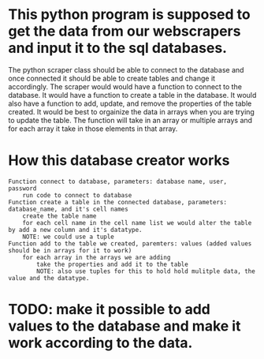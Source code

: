# This python program is supposed to get the data from our webscrapers and input it to the sql databases.
The python scraper class should be able to connect to the database and once connected it should be able to create tables and change it accordingly. The scraper would would have a function to connect to the database. It would have a function to create a table in the database. It would also have a function to add, update, and remove the properties of the table created. It would be best to orgainize the data in arrays when you are trying to update the table. The function will take in an array or multiple arrays and for each array it take in those elements in that array.
# How this database creator works 
	Function connect to database, parameters: database name, user, password
		run code to connect to database
	Function create a table in the connected database, parameters: database_name, and it's cell names
		create the table name
		for each cell name in the cell name list we would alter the table by add a new column and it's datatype. 
		NOTE: we could use a tuple
	Function add to the table we created, paremters: values (added values should be in arrays for it to work)
		for each array in the arrays we are adding 
			take the properties and add it to the table 
			NOTE: also use tuples for this to hold hold mulitple data, the value and the datatype.
# TODO: make it possible to add values to the database and make it work according to the data.